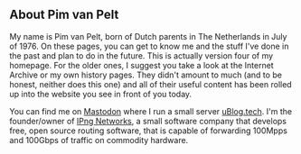 ## About Pim van Pelt

My name is Pim van Pelt, born of Dutch parents in The Netherlands in July of 1976. On these pages, you can get to know me and the stuff I've done
in the past and plan to do in the future. This is actually version four of my homepage. For the older ones, I suggest you take a look at the
Internet Archive or my own history pages. They didn't amount to much (and to be honest, neither does this one) and all of their useful content
has been rolled up into the website you see in front of you today.

You can find me on <a rel="me" href="https://ublog.tech/@IPngNetworks">Mastodon</a> where I run a small server [uBlog.tech](https://ublog.tech).
I'm the founder/owner of [IPng Networks](https://ipng.ch), a small software company that develops free, open source routing software, that is
capable of forwarding 100Mpps and 100Gbps of traffic on commodity hardware.
